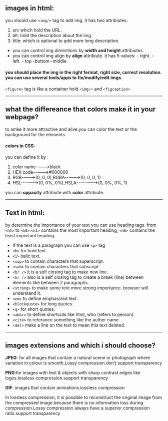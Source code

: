 ## images in html:
you should use `<img/>` tag to add img. it has two attribiutes:

1. src which hold the URL.
2. alt: hold the description about the img.
3. title: which is optional to add more long description.

- you can control img dimentions by **width and height** attribiutes.
- you can control img align by **align** attribiute. it has 5 values:
      - right.
      - left.
      - top
      -buttom
      -middle


#### you should place the img in the right fermat, right size, correct resolution. you can use several tools/apps to fix/modify/edit imgs.

`<figure>` tag is like a container hold `<img/>` and `<figcaption>`


------------------------------------


## what the differeance that colors make it in your webpage?
to amke it more attractive and alive.you can color the text or the background for the elements.

#### colors in CSS:
you can define it by :

1. color name---->black
2. HEX code----->#000000
3. RGB---->(0, 0, 0),RGBA----->(0, 0, 0, 1)
4. HSL------>(0, 0%, 0%),HSLA-------->(0, 0%, 0%, 1)

you can **oppacity** attribiute with **color** attribiute.



------------------------------------------------------



## Text in html:
by determine the importance of your text you can use heading tags.
from `<h1>` to `<h6>`.`<h1>` contains the most important heading, `<h6>` contains the least important heading.

- if the text is a paragraph you can use `<p>` tag
- `<b>` for bold text.
-  `<i>` italic text.
- `<sup>` to contain characters that superscript.
- `<sub>` to contain characters that subscript.
- `<br />` it is a self closing tag to make new line.
- `<hr />` also is a self closing tag to create a break (line) between elements like between 2 paragraphs.
- `<strong>` to make some text more strong importance. browser will understand it.
- `<em>` to define emphasized text.
- `<blockquote>` for long quotes.
- `<q>` for short quotes.
- `<abbr>` to define shortcuts like html, who (refers to person).
- `<cite>` to referance something like the auther name.
- `<del>` make a line on the text to mean this text deleted.



----------------------------------------------------


## images extensions and which i should choose?
**JPEG**: for all images that contain a natural scene or photograph where variation in colour is smooth.Lossy compression.don’t support transparency

**PNG**:for images with text & objects with sharp contrast edges like logos.lossless compression.support transparency

**GIF**: images that contain animations.lossless compression

In lossless compression, it is possible to reconstruct the original image from the compressed image because there is no information loss during compression.Lossy compression always have a superior compression ratio.support transparency
